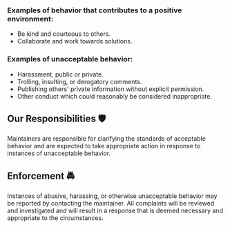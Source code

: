 ### Examples of behavior that contributes to a positive environment:

- Be kind and courteous to others.
- Collaborate and work towards solutions.

### Examples of unacceptable behavior:

- Harassment, public or private.
- Trolling, insulting, or derogatory comments.
- Publishing others' private information without explicit permission.
- Other conduct which could reasonably be considered inappropriate.

## Our Responsibilities 🛡️

Maintainers are responsible for clarifying the standards of acceptable behavior and are expected to take appropriate action in response to instances of unacceptable behavior.

## Enforcement 🚔

Instances of abusive, harassing, or otherwise unacceptable behavior may be reported by contacting the maintainer. All complaints will be reviewed and investigated and will result in a response that is deemed necessary and appropriate to the circumstances.

